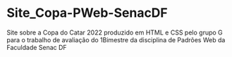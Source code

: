 # Site_Copa-PWeb-SenacDF
Site sobre a Copa do Catar 2022 produzido em HTML e CSS pelo grupo G para o trabalho de avaliação do 1Bimestre da disciplina de Padrões Web da Faculdade Senac DF
